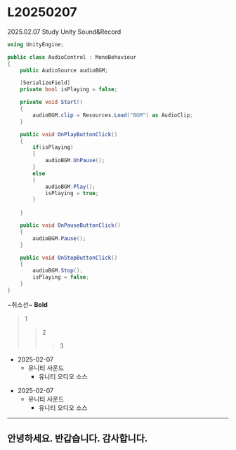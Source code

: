 # L20250207
2025.02.07 Study Unity Sound&Record

```CS
using UnityEngine;

public class AudioControl : MonoBehaviour
{
    public AudioSource audioBGM;

    [SerializeField]
    private bool isPlaying = false;

    private void Start()
    {
        audioBGM.clip = Resources.Load("BGM") as AudioClip;
    }

    public void OnPlayButtonClick()
    {
        if(isPlaying)
        {
            audioBGM.UnPause();
        }
        else
        {
            audioBGM.Play();
            isPlaying = true;
        }
        
    }

    public void OnPauseButtonClick()
    {
        audioBGM.Pause();
    }

    public void OnStopButtonClick()
    {
        audioBGM.Stop();
        isPlaying = false;
    }
}

```

~취소선~
**Bold**
> 1
>> 2
>>> 3


+ 2025-02-07
  + 유니티 사운드
    + 유니티 오디오 소스

- 2025-02-07
  - 유니티 사운드
    - 유니티 오디오 소스


<Hr></Hr>

안녕하세요. 반갑습니다. 감사합니다.
-----------------------------------
